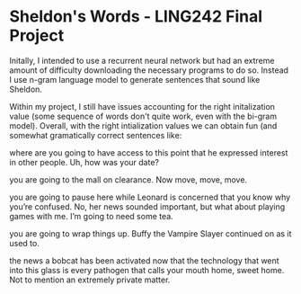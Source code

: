 # Sheldon's Words - LING242 Final Project

Initally, I intended to use a recurrent neural network but had an extreme amount of difficulty downloading the necessary programs to do so. Instead I use n-gram language model to generate sentences that sound like Sheldon.

Within my project, I still have issues accounting for the right initalization value (some sequence of words don't quite work, even with the bi-gram model). Overall, with the right intialization values we can obtain fun (and somewhat gramatically correct sentences like:

where are you going to have access to this point that he expressed interest in other people. Uh, how was your date?

you are going to the mall on clearance. Now move, move, move.

you are going to pause here while Leonard is concerned that you know why you’re confused. No, her news sounded important, but what about playing games with me. I’m going to need some tea.

you are going to wrap things up. Buffy the Vampire Slayer continued on as it used to.

the news a bobcat has been activated now that the technology that went into this glass is every pathogen that calls your mouth home, sweet home. Not to mention an extremely private matter.
